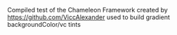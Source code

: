 Compiled test of the Chameleon Framework created by https://github.com/ViccAlexander used to build gradient backgroundColor/vc tints
